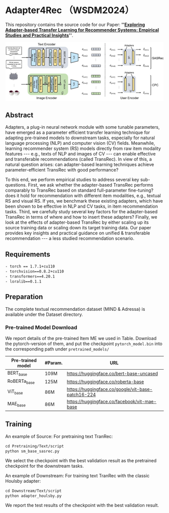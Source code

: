 # Adapter4Rec （WSDM2024）

This repository contains the source code for our Paper: **''[Exploring Adapter-based Transfer Learning for Recommender Systems: Empirical Studies and Practical Insights](https://arxiv.org/pdf/2305.15036.pdf)''**. 


![](Fig/Adapter4Rec.jpg) 

## Abstract

Adapters, a plug-in neural network module with some tunable  parameters, have emerged as a parameter efficient transfer learning  technique for adapting  pre-trained models to downstream tasks, especially for natural language processing (NLP) and  computer vision (CV) fields. Meanwhile, learning recommender system (RS) models directly from  raw item modality features ---  e.g., texts of NLP and images of CV --- can enable effective and transferable recommendations  (called TransRec). In view of this, a natural question arises: can  adapter-based learning techniques achieve parameter-efficient TransRec with good performance?

To this end, we perform  empirical studies  to address several key sub-questions. First, we ask whether the adapter-based TransRec performs comparably to TransRec based on standard full-parameter fine-tuning? does it hold for recommendation with different item modalities, e.g., textual RS and visual RS. If yes, we benchmark these existing adapters, which have been shown to be effective in  NLP and CV tasks, in item recommendation tasks. Third, we carefully study several key factors for the adapter-based TransRec in terms of where and how to insert these adapters? Finally, we look at the effects of adapter-based TransRec by either scaling up its source training data or  scaling down its target training data. Our paper provides key insights and practical guidance on unified & transferable recommendation --- a less studied recommendation scenario.



## Requirements

```
- torch == 1.7.1+cu110
- torchvision==0.8.2+cu110
- transformers==4.20.1
- loralib==0.1.1
```


## Preparation

The complete textual recommendation dataset (MIND & Adressa) is available under the Dataset directory. 

### Pre-trained Model Download

We report details of the pre-trained Item ME we used in Table. Download the pytorch-version of them, and put the checkpoint `pytorch_model.bin` into the corresponding path under `pretrained_models/`

| Pre-trained model      | #Param. | URL                                                |
| ---------------------- | ------- | -------------------------------------------------- |
| BERT<sub>base</sub>    | 109M    | https://huggingface.co/bert-base-uncased           |
| RoBERTa<sub>base</sub> | 125M    | https://huggingface.co/roberta-base                |
| ViT<sub>base</sub>     | 86M     | https://huggingface.co/google/vit-base-patch16-224 |
| MAE<sub>base</sub>     | 86M     | https://huggingface.co/facebook/vit-mae-base       |

## Training

An example of Source:
For pretraining text TranRec:

```
cd Pretraining/Text/script
python sm_base_sasrec.py
```

We select the checkpoint with the best validation result as the pretrained checkpoint for the downstream tasks.



An example of Downstream:
For training text TranRec with the classic Houlsby adapter:

```
cd Downstream/Text/script
python adapter_houlsby.py
```

We report the test results of the checkpoint with the best validation result.


